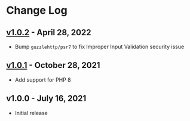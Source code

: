 # Change Log

## [v1.0.2](https://github.com/bryceandy/laravel-beem/compare/v1.0.1...v1.0.2) - April 28, 2022
* Bump `guzzlehttp/psr7` to fix Improper Input Validation security issue

## [v1.0.1](https://github.com/bryceandy/laravel-beem/compare/v1.0.0...v1.0.1) - October 28, 2021
* Add support for PHP 8

## v1.0.0 - July 16, 2021
  * Initial release